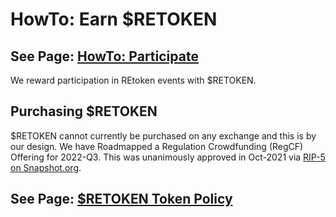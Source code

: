 # HowTo: Earn $RETOKEN

## See Page: [HowTo: Participate](../participate/)

We reward participation in REtoken events with $RETOKEN.

## Purchasing $RETOKEN

$RETOKEN cannot currently be purchased on any exchange and this is by our design.  We have Roadmapped a Regulation Crowdfunding (RegCF) Offering for 2022-Q3.  This was unanimously approved in Oct-2021 via [RIP-5 on Snapshot.org](https://snapshot.org/#/retokendao.eth/proposal/QmWATXd8Z8W57JYuPLWydnsWAhCsbacj8BS8KeR6S29FeG).

## See Page: [$RETOKEN Token Policy](../white-paper/retoken.md)
